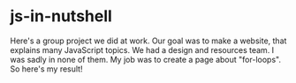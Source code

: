 # js-in-nutshell
Here's a group project we did at work.
Our goal was to make a website, that explains many JavaScript topics. We had a design and resources team. I was sadly in none of them. 
My job was to create a  page about  "for-loops".
So here's my result!
